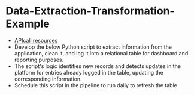 # Data-Extraction-Transformation-Example
- [A​P​I​ ​c​a​l​l​ ​r​​e​s​our​c​e​s](https://support.teamsupport.com/knowledgeBase/20136001)
- Develop the below Python script to extract information from the application, clean it, and log it into a relational table for dashboard and reporting purposes.
- The script's logic identifies new records and detects updates in the platform for entries already logged in the table, updating the corresponding information.
- Schedule this script in the pipeline to run daily to refresh the table
